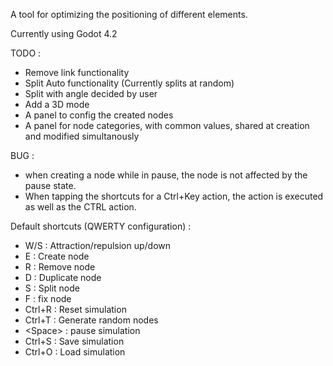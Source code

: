 A tool for optimizing the positioning of different elements.

Currently using Godot 4.2

TODO :
- Remove link functionality
- Split Auto functionality (Currently splits at random)
- Split with angle decided by user
- Add a 3D mode
- A panel to config the created nodes
- A panel for node categories, with common values, shared at creation and modified simultanously

BUG :
- when creating a node while in pause, the node is not affected by the pause state.
- When tapping the shortcuts for a Ctrl+Key action, the <Key> action is executed as well as the CTRL action.

Default shortcuts (QWERTY configuration) :
- W/S : Attraction/repulsion up/down
- E : Create node
- R : Remove node
- D : Duplicate node
- S : Split node
- F : fix node
- Ctrl+R : Reset simulation
- Ctrl+T : Generate random nodes
- \<Space> : pause simulation
- Ctrl+S : Save simulation
- Ctrl+O : Load simulation
